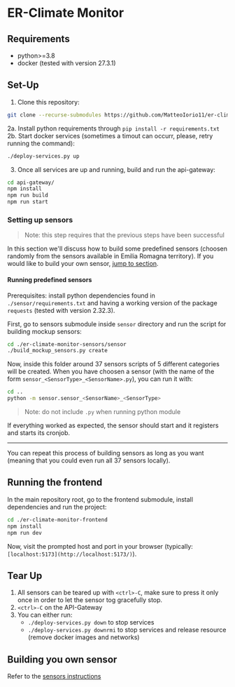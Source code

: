 # ER-Climate Monitor

## Requirements

- python>=3.8
- docker (tested with version 27.3.1)

## Set-Up

1. Clone this repository:
```bash
git clone --recurse-submodules https://github.com/MatteoIorio11/er-climate-monitor.git
```

2a. Install python requirements through `pip install -r requirements.txt`
2b. Start docker services (sometimes a timout can occurr, please, retry running
   the command):
```bash
./deploy-services.py up
```

3. Once all services are up and running, build and run the api-gateway:
```bash
cd api-gateway/
npm install
npm run build
npm run start
```

### Setting up sensors

> Note: this step requires that the previous steps have been successful

In this section we'll discuss how to build some predefined sensors (choosen
randomly from the sensors available in Emilia Romagna territory). If you would
like to build your own sensor, [jump to section](#building-you-own-sensor).

#### Running predefined sensors
Prerequisites: install python dependencies found in `./sensor/requirements.txt` and
having a working version of the package `requests` (tested with version 2.32.3).

First, go to sensors submodule inside `sensor` directory and run the script for
building mockup sensors:
``` bash
cd ./er-climate-monitor-sensors/sensor
./build_mockup_sensors.py create
```

Now, inside this folder around 37 sensors scripts of 5 different categories
will be created. When you have choosen a sensor (with the name of the form
`sensor_<SensorType>_<SensorName>.py`), you can run it with:
```bash
cd ..
python -m sensor.sensor_<SensorName>_<SensorType>
```
> Note: do not include `.py` when running python module

If everything worked as expected, the sensor should start and it registers and starts its cronjob.

---
You can repeat this process of building sensors as long as you want (meaning
that you could even run all 37 sensors locally).

## Running the frontend

In the main repository root, go to the frontend submodule, install dependencies
and run the project:

```bash
cd ./er-climate-monitor-frontend
npm install
npm run dev
```

Now, visit the prompted host and port in your browser (typically:
`[localhost:5173](http://localhost:5173/)`).

## Tear Up

1. All sensors can be teared up with `<ctrl>-C`, make sure to press it only
   once in order to let the sensor tog gracefully stop.
2. `<ctrl>-C` on the API-Gateway
3. You can either run:
   - `./deploy-services.py down` to stop services
   - `./deploy-services.py downrmi` to stop services and release resource
   (remove docker images and networks)

## Building you own sensor

Refer to the [sensors instructions](https://github.com/S-furi/er-climate-monitor-sensors/blob/52041e406134269e0d36c579f1c20ec24299a139/README.md)

